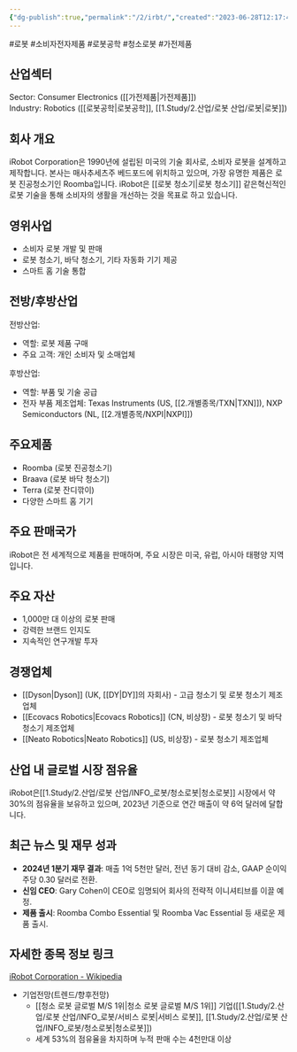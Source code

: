 ```yaml
---
{"dg-publish":true,"permalink":"/2/irbt/","created":"2023-06-28T12:17:45.131+09:00","updated":"2025-07-29T21:37:04.778+09:00"}
---
```


#로봇 #소비자전자제품 #로봇공학 #청소로봇 #가전제품 


## 산업섹터

Sector: Consumer Electronics ([[가전제품\|가전제품]])  
Industry: Robotics ([[로봇공학\|로봇공학]], [[1.Study/2.산업/로봇 산업/로봇\|로봇]])

## 회사 개요

iRobot Corporation은 1990년에 설립된 미국의 기술 회사로, 소비자 로봇을 설계하고 제작합니다. 본사는 매사추세츠주 베드포드에 위치하고 있으며, 가장 유명한 제품은 로봇 진공청소기인 Roomba입니다. iRobot은 [[로봇 청소기\|로봇 청소기]] 같은혁신적인 로봇 기술을 통해 소비자의 생활을 개선하는 것을 목표로 하고 있습니다.

## 영위사업

- 소비자 로봇 개발 및 판매
- 로봇 청소기, 바닥 청소기, 기타 자동화 기기 제공
- 스마트 홈 기술 통합

## 전방/후방산업

전방산업:

- 역할: 로봇 제품 구매
- 주요 고객: 개인 소비자 및 소매업체

후방산업:

- 역할: 부품 및 기술 공급
- 전자 부품 제조업체: Texas Instruments (US, [[2.개별종목/TXN\|TXN]]), NXP Semiconductors (NL, [[2.개별종목/NXPI\|NXPI]])

## 주요제품

- Roomba (로봇 진공청소기)
- Braava (로봇 바닥 청소기)
- Terra (로봇 잔디깎이)
- 다양한 스마트 홈 기기

## 주요 판매국가

iRobot은 전 세계적으로 제품을 판매하며, 주요 시장은 미국, 유럽, 아시아 태평양 지역입니다.

## 주요 자산

- 1,000만 대 이상의 로봇 판매
- 강력한 브랜드 인지도
- 지속적인 연구개발 투자

## 경쟁업체

- [[Dyson\|Dyson]] (UK, [[DY\|DY]]의 자회사) - 고급 청소기 및 로봇 청소기 제조업체
- [[Ecovacs Robotics\|Ecovacs Robotics]] (CN, 비상장) - 로봇 청소기 및 바닥 청소기 제조업체
- [[Neato Robotics\|Neato Robotics]] (US, 비상장) - 로봇 청소기 제조업체

## 산업 내 글로벌 시장 점유율

iRobot은[[1.Study/2.산업/로봇 산업/INFO_로봇/청소로봇\|청소로봇]] 시장에서 약 30%의 점유율을 보유하고 있으며, 2023년 기준으로 연간 매출이 약 6억 달러에 달합니다.

## 최근 뉴스 및 재무 성과

- **2024년 1분기 재무 결과**: 매출 1억 5천만 달러, 전년 동기 대비 감소, GAAP 순이익 주당 0.30 달러로 전환.
- **신임 CEO**: Gary Cohen이 CEO로 임명되어 회사의 전략적 이니셔티브를 이끌 예정.
- **제품 출시**: Roomba Combo Essential 및 Roomba Vac Essential 등 새로운 제품 출시.

## 자세한 종목 정보 링크

[iRobot Corporation - Wikipedia](https://en.wikipedia.org/wiki/IRobot)

 - 기업전망(트렌드/향후전망)
	- [[청소 로봇 글로벌 M/S 1위\|청소 로봇 글로벌 M/S 1위]] 기업([[1.Study/2.산업/로봇 산업/INFO_로봇/서비스 로봇\|서비스 로봇]], [[1.Study/2.산업/로봇 산업/INFO_로봇/청소로봇\|청소로봇]])
	- 세계 53%의 점유율을 차지하며 누적 판매 수는 4천만대 이상